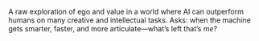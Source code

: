 A raw exploration of ego and value in a world where AI can outperform humans on many creative and intellectual tasks. Asks: when the machine gets smarter, faster, and more articulate—what’s left that’s *me*?
